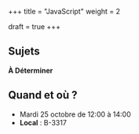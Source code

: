 +++
title = "JavaScript"
weight = 2

draft = true
+++



## Sujets

**À Déterminer**

## Quand et où ?

* Mardi 25 octobre de 12:00 à 14:00
* **Local** : B-3317
